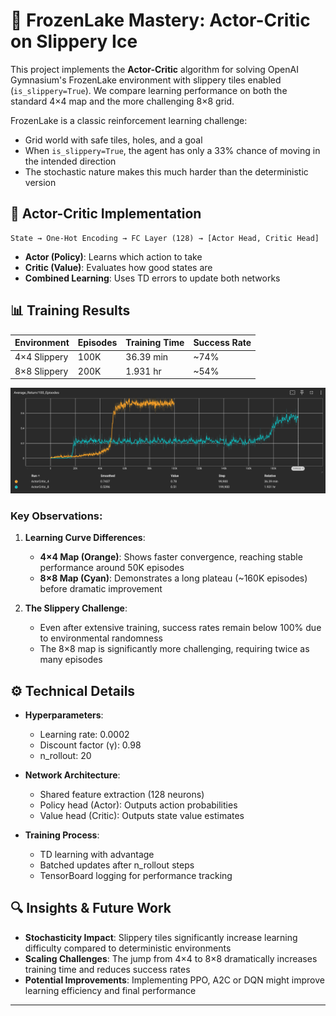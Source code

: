 # 🧊 FrozenLake Mastery: Actor-Critic on Slippery Ice

This project implements the **Actor-Critic** algorithm for solving OpenAI Gymnasium's FrozenLake environment with slippery tiles enabled (`is_slippery=True`). We compare learning performance on both the standard 4×4 map and the more challenging 8×8 grid.


FrozenLake is a classic reinforcement learning challenge:
- Grid world with safe tiles, holes, and a goal
- When `is_slippery=True`, the agent has only a 33% chance of moving in the intended direction
- The stochastic nature makes this much harder than the deterministic version

## 🧠 Actor-Critic Implementation

```
State → One-Hot Encoding → FC Layer (128) → [Actor Head, Critic Head]
```

- **Actor (Policy)**: Learns which action to take
- **Critic (Value)**: Evaluates how good states are
- **Combined Learning**: Uses TD errors to update both networks

## 📊 Training Results

| Environment | Episodes | Training Time | Success Rate |
|-------------|----------|---------------|--------------|
| 4×4 Slippery| 100K     | 36.39 min     | ~74%         |
| 8×8 Slippery| 200K     | 1.931 hr      | ~54%         |

![Actor-Critic Training Performance](output/ActorCritic.png)


### Key Observations:

1. **Learning Curve Differences**:
   - **4×4 Map (Orange)**: Shows faster convergence, reaching stable performance around 50K episodes
   - **8×8 Map (Cyan)**: Demonstrates a long plateau (~160K episodes) before dramatic improvement

2. **The Slippery Challenge**:
   - Even after extensive training, success rates remain below 100% due to environmental randomness
   - The 8×8 map is significantly more challenging, requiring twice as many episodes

## ⚙️ Technical Details

- **Hyperparameters**:
  - Learning rate: 0.0002
  - Discount factor (γ): 0.98
  - n_rollout: 20
  
- **Network Architecture**:
  - Shared feature extraction (128 neurons)
  - Policy head (Actor): Outputs action probabilities
  - Value head (Critic): Outputs state value estimates

- **Training Process**:
  - TD learning with advantage
  - Batched updates after n_rollout steps
  - TensorBoard logging for performance tracking


## 🔍 Insights & Future Work

- **Stochasticity Impact**: Slippery tiles significantly increase learning difficulty compared to deterministic environments
- **Scaling Challenges**: The jump from 4×4 to 8×8 dramatically increases training time and reduces success rates
- **Potential Improvements**: Implementing PPO, A2C or DQN might improve learning efficiency and final performance

---
